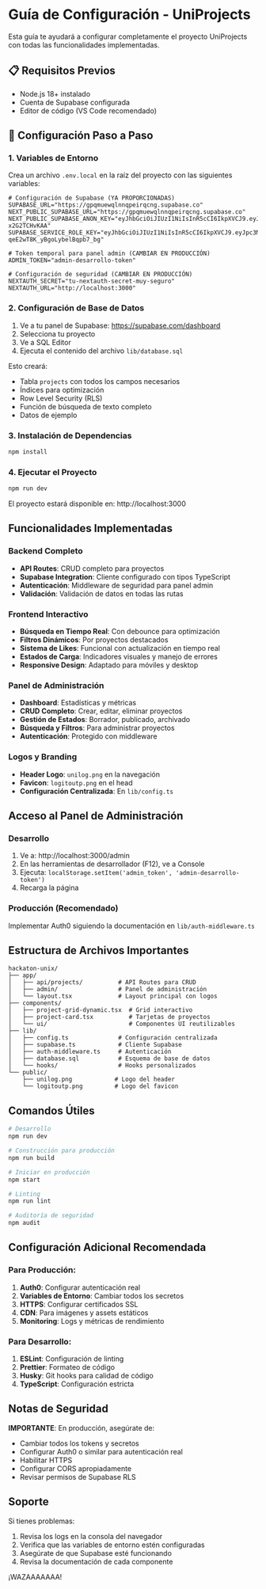 # Guía de Configuración - UniProjects

Esta guía te ayudará a configurar completamente el proyecto UniProjects con todas las funcionalidades implementadas.

## 📋 Requisitos Previos

- Node.js 18+ instalado
- Cuenta de Supabase configurada
- Editor de código (VS Code recomendado)

## 🔧 Configuración Paso a Paso

### 1. Variables de Entorno

Crea un archivo `.env.local` en la raíz del proyecto con las siguientes variables:

```env
# Configuración de Supabase (YA PROPORCIONADAS)
SUPABASE_URL="https://gpqmuewqlnnqpeirqcng.supabase.co"
NEXT_PUBLIC_SUPABASE_URL="https://gpqmuewqlnnqpeirqcng.supabase.co"
NEXT_PUBLIC_SUPABASE_ANON_KEY="eyJhbGciOiJIUzI1NiIsInR5cCI6IkpXVCJ9.eyJpc3MiOiJzdXBhYmFzZSIsInJlZiI6ImdwcW11ZXdxbG5ucXBlaXJxY25nIiwicm9sZSI6ImFub24iLCJpYXQiOjE3NTkzNTQ2NzgsImV4cCI6MjA3NDkzMDY3OH0.XcD1zilUZfWmzJEiowThwm9QJJ5tTiQ-x2G2TCHvKAA"
SUPABASE_SERVICE_ROLE_KEY="eyJhbGciOiJIUzI1NiIsInR5cCI6IkpXVCJ9.eyJpc3MiOiJzdXBhYmFzZSIsInJlZiI6ImdwcW11ZXdxbG5ucXBlaXJxY25nIiwicm9sZSI6InNlcnZpY2Vfcm9sZSIsImlhdCI6MTc1OTM1NDY3OCwiZXhwIjoyMDc0OTMwNjc4fQ.AtLSYltbbqahM_w3-qeE2wT8K_yBgoLybelBqpb7_bg"

# Token temporal para panel admin (CAMBIAR EN PRODUCCIÓN)
ADMIN_TOKEN="admin-desarrollo-token"

# Configuración de seguridad (CAMBIAR EN PRODUCCIÓN)
NEXTAUTH_SECRET="tu-nextauth-secret-muy-seguro"
NEXTAUTH_URL="http://localhost:3000"
```

### 2. Configuración de Base de Datos

1. Ve a tu panel de Supabase: https://supabase.com/dashboard
2. Selecciona tu proyecto
3. Ve a SQL Editor
4. Ejecuta el contenido del archivo `lib/database.sql`

Esto creará:
- Tabla `projects` con todos los campos necesarios
- Índices para optimización
- Row Level Security (RLS)
- Función de búsqueda de texto completo
- Datos de ejemplo

### 3. Instalación de Dependencias

```bash
npm install
```

### 4. Ejecutar el Proyecto

```bash
npm run dev
```

El proyecto estará disponible en: http://localhost:3000

## Funcionalidades Implementadas

### Backend Completo
- **API Routes**: CRUD completo para proyectos
- **Supabase Integration**: Cliente configurado con tipos TypeScript
- **Autenticación**: Middleware de seguridad para panel admin
- **Validación**: Validación de datos en todas las rutas

### Frontend Interactivo
- **Búsqueda en Tiempo Real**: Con debounce para optimización
- **Filtros Dinámicos**: Por proyectos destacados
- **Sistema de Likes**: Funcional con actualización en tiempo real
- **Estados de Carga**: Indicadores visuales y manejo de errores
- **Responsive Design**: Adaptado para móviles y desktop

### Panel de Administración
- **Dashboard**: Estadísticas y métricas
- **CRUD Completo**: Crear, editar, eliminar proyectos
- **Gestión de Estados**: Borrador, publicado, archivado
- **Búsqueda y Filtros**: Para administrar proyectos
- **Autenticación**: Protegido con middleware

### Logos y Branding
- **Header Logo**: `unilog.png` en la navegación
- **Favicon**: `logitoutp.png` en el head
- **Configuración Centralizada**: En `lib/config.ts`

## Acceso al Panel de Administración

### Desarrollo
1. Ve a: http://localhost:3000/admin
2. En las herramientas de desarrollador (F12), ve a Console
3. Ejecuta: `localStorage.setItem('admin_token', 'admin-desarrollo-token')`
4. Recarga la página

### Producción (Recomendado)
Implementar Auth0 siguiendo la documentación en `lib/auth-middleware.ts`

## Estructura de Archivos Importantes

```
hackaton-unix/
├── app/
│   ├── api/projects/          # API Routes para CRUD
│   ├── admin/                 # Panel de administración
│   └── layout.tsx             # Layout principal con logos
├── components/
│   ├── project-grid-dynamic.tsx  # Grid interactivo
│   ├── project-card.tsx          # Tarjetas de proyectos
│   └── ui/                       # Componentes UI reutilizables
├── lib/
│   ├── config.ts              # Configuración centralizada
│   ├── supabase.ts            # Cliente Supabase
│   ├── auth-middleware.ts     # Autenticación
│   ├── database.sql           # Esquema de base de datos
│   └── hooks/                 # Hooks personalizados
└── public/
    ├── unilog.png            # Logo del header
    └── logitoutp.png         # Logo del favicon
```

## Comandos Útiles

```bash
# Desarrollo
npm run dev

# Construcción para producción
npm run build

# Iniciar en producción
npm start

# Linting
npm run lint

# Auditoría de seguridad
npm audit
```

## Configuración Adicional Recomendada

### Para Producción:
1. **Auth0**: Configurar autenticación real
2. **Variables de Entorno**: Cambiar todos los secretos
3. **HTTPS**: Configurar certificados SSL
4. **CDN**: Para imágenes y assets estáticos
5. **Monitoring**: Logs y métricas de rendimiento

### Para Desarrollo:
1. **ESLint**: Configuración de linting
2. **Prettier**: Formateo de código
3. **Husky**: Git hooks para calidad de código
4. **TypeScript**: Configuración estricta

## Notas de Seguridad

**IMPORTANTE**: En producción, asegúrate de:
- Cambiar todos los tokens y secretos
- Configurar Auth0 o similar para autenticación real
- Habilitar HTTPS
- Configurar CORS apropiadamente
- Revisar permisos de Supabase RLS

## Soporte

Si tienes problemas:
1. Revisa los logs en la consola del navegador
2. Verifica que las variables de entorno estén configuradas
3. Asegúrate de que Supabase esté funcionando
4. Revisa la documentación de cada componente

¡WAZAAAAAAA!
